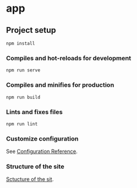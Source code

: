 # app

## Project setup
```
npm install
```

### Compiles and hot-reloads for development
```
npm run serve
```

### Compiles and minifies for production
```
npm run build
```

### Lints and fixes files
```
npm run lint
```

### Customize configuration
See [Configuration Reference](https://cli.vuejs.org/config/).

### Structure of the site
[Sctucture of the sit](https://app.moqups.com/5C8VJG4hvFATLE9rwfSM9WywTTocH1Bv/view/page/a8e615956).